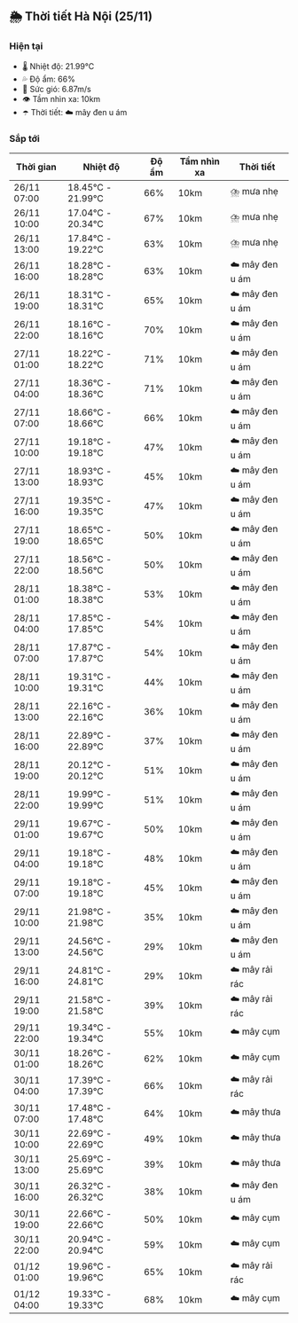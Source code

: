 ## 🌦️ Thời tiết Hà Nội (25/11)

### Hiện tại

- 🌡️ Nhiệt độ: 21.99℃
- 💦 Độ ẩm: 66%
- 💨 Sức gió: 6.87m/s
- 👁️ Tầm nhìn xa: 10km
- ☂️ Thời tiết: ☁️ mây đen u ám

### Sắp tới

| Thời gian | Nhiệt độ | Độ ẩm | Tầm nhìn xa | Thời tiết |
| --- | --- | --- | --- | --- |
| 26/11 07:00 | 18.45℃ - 21.99℃ | 66% | 10km | ⛈️ mưa nhẹ |
| 26/11 10:00 | 17.04℃ - 20.34℃ | 67% | 10km | ⛈️ mưa nhẹ |
| 26/11 13:00 | 17.84℃ - 19.22℃ | 63% | 10km | ⛈️ mưa nhẹ |
| 26/11 16:00 | 18.28℃ - 18.28℃ | 63% | 10km | ☁️ mây đen u ám |
| 26/11 19:00 | 18.31℃ - 18.31℃ | 65% | 10km | ☁️ mây đen u ám |
| 26/11 22:00 | 18.16℃ - 18.16℃ | 70% | 10km | ☁️ mây đen u ám |
| 27/11 01:00 | 18.22℃ - 18.22℃ | 71% | 10km | ☁️ mây đen u ám |
| 27/11 04:00 | 18.36℃ - 18.36℃ | 71% | 10km | ☁️ mây đen u ám |
| 27/11 07:00 | 18.66℃ - 18.66℃ | 66% | 10km | ☁️ mây đen u ám |
| 27/11 10:00 | 19.18℃ - 19.18℃ | 47% | 10km | ☁️ mây đen u ám |
| 27/11 13:00 | 18.93℃ - 18.93℃ | 45% | 10km | ☁️ mây đen u ám |
| 27/11 16:00 | 19.35℃ - 19.35℃ | 47% | 10km | ☁️ mây đen u ám |
| 27/11 19:00 | 18.65℃ - 18.65℃ | 50% | 10km | ☁️ mây đen u ám |
| 27/11 22:00 | 18.56℃ - 18.56℃ | 50% | 10km | ☁️ mây đen u ám |
| 28/11 01:00 | 18.38℃ - 18.38℃ | 53% | 10km | ☁️ mây đen u ám |
| 28/11 04:00 | 17.85℃ - 17.85℃ | 54% | 10km | ☁️ mây đen u ám |
| 28/11 07:00 | 17.87℃ - 17.87℃ | 54% | 10km | ☁️ mây đen u ám |
| 28/11 10:00 | 19.31℃ - 19.31℃ | 44% | 10km | ☁️ mây đen u ám |
| 28/11 13:00 | 22.16℃ - 22.16℃ | 36% | 10km | ☁️ mây đen u ám |
| 28/11 16:00 | 22.89℃ - 22.89℃ | 37% | 10km | ☁️ mây đen u ám |
| 28/11 19:00 | 20.12℃ - 20.12℃ | 51% | 10km | ☁️ mây đen u ám |
| 28/11 22:00 | 19.99℃ - 19.99℃ | 51% | 10km | ☁️ mây đen u ám |
| 29/11 01:00 | 19.67℃ - 19.67℃ | 50% | 10km | ☁️ mây đen u ám |
| 29/11 04:00 | 19.18℃ - 19.18℃ | 48% | 10km | ☁️ mây đen u ám |
| 29/11 07:00 | 19.18℃ - 19.18℃ | 45% | 10km | ☁️ mây đen u ám |
| 29/11 10:00 | 21.98℃ - 21.98℃ | 35% | 10km | ☁️ mây đen u ám |
| 29/11 13:00 | 24.56℃ - 24.56℃ | 29% | 10km | ☁️ mây đen u ám |
| 29/11 16:00 | 24.81℃ - 24.81℃ | 29% | 10km | ☁️ mây rải rác |
| 29/11 19:00 | 21.58℃ - 21.58℃ | 39% | 10km | ☁️ mây rải rác |
| 29/11 22:00 | 19.34℃ - 19.34℃ | 55% | 10km | ☁️ mây cụm |
| 30/11 01:00 | 18.26℃ - 18.26℃ | 62% | 10km | ☁️ mây cụm |
| 30/11 04:00 | 17.39℃ - 17.39℃ | 66% | 10km | ☁️ mây rải rác |
| 30/11 07:00 | 17.48℃ - 17.48℃ | 64% | 10km | ☁️ mây thưa |
| 30/11 10:00 | 22.69℃ - 22.69℃ | 49% | 10km | ☁️ mây thưa |
| 30/11 13:00 | 25.69℃ - 25.69℃ | 39% | 10km | ☁️ mây thưa |
| 30/11 16:00 | 26.32℃ - 26.32℃ | 38% | 10km | ☁️ mây đen u ám |
| 30/11 19:00 | 22.66℃ - 22.66℃ | 50% | 10km | ☁️ mây cụm |
| 30/11 22:00 | 20.94℃ - 20.94℃ | 59% | 10km | ☁️ mây cụm |
| 01/12 01:00 | 19.96℃ - 19.96℃ | 65% | 10km | ☁️ mây rải rác |
| 01/12 04:00 | 19.33℃ - 19.33℃ | 68% | 10km | ☁️ mây cụm |
